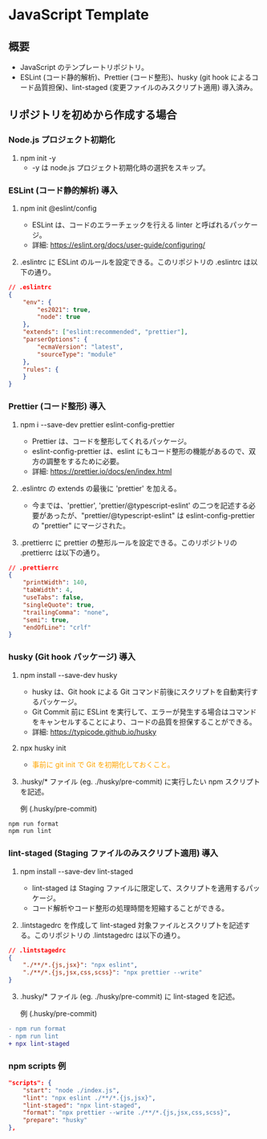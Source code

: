 # JavaScript Template

## 概要

- JavaScript のテンプレートリポジトリ。
- ESLint (コード静的解析)、Prettier (コード整形)、husky (git hook によるコード品質担保)、lint-staged (変更ファイルのみスクリプト適用) 導入済み。

## リポジトリを初めから作成する場合

### Node.js プロジェクト初期化

1. npm init -y
    - -y は node.js プロジェクト初期化時の選択をスキップ。

### ESLint (コード静的解析) 導入

1. npm init @eslint/config
    - ESLint は、コードのエラーチェックを行える linter と呼ばれるパッケージ。
    - 詳細: https://eslint.org/docs/user-guide/configuring/

2. .eslintrc に ESLint のルールを設定できる。このリポジトリの .eslintrc は以下の通り。

```json
// .eslintrc
{
    "env": {
        "es2021": true,
        "node": true
    },
    "extends": ["eslint:recommended", "prettier"],
    "parserOptions": {
        "ecmaVersion": "latest",
        "sourceType": "module"
    },
    "rules": {
    }
}
```

### Prettier (コード整形) 導入

1. npm i --save-dev prettier eslint-config-prettier
    - Prettier は、コードを整形してくれるパッケージ。
    - eslint-config-prettier は、eslint にもコード整形の機能があるので、双方の調整をするために必要。
    - 詳細: https://prettier.io/docs/en/index.html

2. .eslintrc の extends の最後に 'prettier' を加える。
    - 今までは、'prettier', 'prettier/@typescript-eslint' の二つを記述する必要があったが、"prettier/@typescript-eslint" は eslint-config-prettier の "prettier" にマージされた。

3. .prettierrc に prettier の整形ルールを設定できる。このリポジトリの .prettierrc は以下の通り。

```json
// .prettierrc
{
    "printWidth": 140,
    "tabWidth": 4,
    "useTabs": false,
    "singleQuote": true,
    "trailingComma": "none",
    "semi": true,
    "endOfLine": "crlf"
}
```

### husky (Git hook パッケージ) 導入

1. npm install --save-dev husky
    - husky は、Git hook による Git コマンド前後にスクリプトを自動実行するパッケージ。
    - Git Commit 前に ESLint を実行して、エラーが発生する場合はコマンドをキャンセルすることにより、コードの品質を担保することができる。
    - 詳細: https://typicode.github.io/husky

2. npx husky init
    - <span style="color: orange; ">事前に git init で Git を初期化しておくこと。</span>

3. .husky/* ファイル (eg. ./husky/pre-commit) に実行したい npm スクリプトを記述。

    例 (.husky/pre-commit)
```sh
npm run format
npm run lint
```

### lint-staged (Staging ファイルのみスクリプト適用) 導入

1. npm install --save-dev lint-staged
    - lint-staged は Staging ファイルに限定して、スクリプトを適用するパッケージ。
    - コード解析やコード整形の処理時間を短縮することができる。

2. .lintstagedrc を作成して lint-staged 対象ファイルとスクリプトを記述する。このリポジトリの .lintstagedrc は以下の通り。

```json
// .lintstagedrc
{
    "./**/*.{js,jsx}": "npx eslint",
    "./**/*.{js,jsx,css,scss}": "npx prettier --write"
}
```

3. .husky/* ファイル (eg. ./husky/pre-commit) に lint-staged を記述。

    例 (.husky/pre-commit)
```diff
- npm run format
- npm run lint
+ npx lint-staged
```

### npm scripts 例

```json
"scripts": {
    "start": "node ./index.js",
    "lint": "npx eslint ./**/*.{js,jsx}",
    "lint-staged": "npx lint-staged",
    "format": "npx prettier --write ./**/*.{js,jsx,css,scss}",
    "prepare": "husky"
},
```